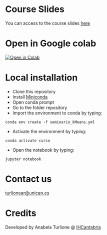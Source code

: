 # Course Slides
You can  access to the course slides [here]()

# Open in Google colab
[![Open in Colab](https://colab.research.google.com/assets/colab-badge.svg)](https://colab.research.google.com/github/IHCantabria/curso-intro-sklearn-python/blob/main/curso_intro_sklearn_python.ipynb)

# Local installation

- Clone this repository
- Install [Miniconda](https://docs.conda.io/en/main/miniconda.html)
- Open conda prompt
- Go to the folder repository
- Import the environment to conda by typing:
```
conda env create -f seminario_kMeans.yml
```
- Activate the environment by typing:
```
conda activate curso
```
- Open the notebook by typing: 
```
jupyter notebook
```
# Contact us
turlionear@unican.es

# Credits
Developed by Anabela Turlione @ [IHCantabria](https://github.com/IHCantabria)

